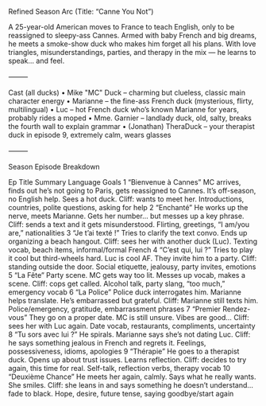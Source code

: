 Refined Season Arc (Title: “Canne You Not”)

A 25-year-old American moves to France to teach English, only to be reassigned to sleepy-ass Cannes. Armed with baby French and big dreams, he meets a smoke-show duck who makes him forget all his plans. With love triangles, misunderstandings, parties, and therapy in the mix — he learns to speak… and feel.

⸻

Cast (all ducks)
	•	Mike "MC" Duck – charming but clueless, classic main character energy
	•	Marianne – the fine-ass French duck (mysterious, flirty, multilingual)
	•	Luc – hot French duck who’s known Marianne for years, probably rides a moped
	•	Mme. Garnier – landlady duck, old, salty, breaks the fourth wall to explain grammar
	•	(Jonathan) TheraDuck – your therapist duck in episode 9, extremely calm, wears glasses

⸻

Season Episode Breakdown

Ep	Title	Summary	Language Goals
1	“Bienvenue à Cannes”	MC arrives, finds out he’s not going to Paris, gets reassigned to Cannes. It’s off-season, no English help. Sees a hot duck. Cliff: wants to meet her.	Introductions, countries, polite questions, asking for help
2	“Enchanté”	He works up the nerve, meets Marianne. Gets her number… but messes up a key phrase. Cliff: sends a text and it gets misunderstood.	Flirting, greetings, “I am/you are,” nationalities
3	“Je t’ai texté !”	Tries to clarify the text convo. Ends up organizing a beach hangout. Cliff: sees her with another duck (Luc).	Texting vocab, beach items, informal/formal French
4	“C’est qui, lui ?”	Tries to play it cool but third-wheels hard. Luc is cool AF. They invite him to a party. Cliff: standing outside the door.	Social etiquette, jealousy, party invites, emotions
5	“La Fête”	Party scene. MC gets way too lit. Messes up vocab, makes a scene. Cliff: cops get called.	Alcohol talk, party slang, “too much,” emergency vocab
6	“La Police”	Police duck interrogates him. Marianne helps translate. He’s embarrassed but grateful. Cliff: Marianne still texts him.	Police/emergency, gratitude, embarrassment phrases
7	“Premier Rendez-vous”	They go on a proper date. MC is still unsure. Vibes are good… Cliff: sees her with Luc again.	Date vocab, restaurants, compliments, uncertainty
8	“Tu sors avec lui ?”	He spirals. Marianne says she’s not dating Luc. Cliff: he says something jealous in French and regrets it.	Feelings, possessiveness, idioms, apologies
9	“Thérapie”	He goes to a therapist duck. Opens up about trust issues. Learns reflection. Cliff: decides to try again, this time for real.	Self-talk, reflection verbs, therapy vocab
10	“Deuxième Chance”	He meets her again, calmly. Says what he really wants. She smiles. Cliff: she leans in and says something he doesn’t understand… fade to black.	Hope, desire, future tense, saying goodbye/start again


